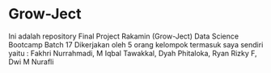 # Grow-Ject
Ini adalah repository Final Project Rakamin (Grow-Ject) Data Science Bootcamp Batch 17
Dikerjakan oleh 5 orang kelompok termasuk saya sendiri yaitu : Fakhri Nurrahmadi, M Iqbal Tawakkal, Dyah Phitaloka, Ryan Rizky F, Dwi M Nurafli

